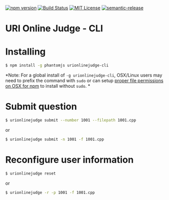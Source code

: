 [![npm version](https://badge.fury.io/js/urionlinejudge-cli.svg)](https://badge.fury.io/js/urionlinejudge-cli)
[![Build Status](https://travis-ci.org/matheussampaio/urionlinejudge-cli.svg?branch=master)](https://travis-ci.org/matheussampaio/urionlinejudge-cli)
[![MIT License](https://img.shields.io/npm/l/validate-commit-msg.svg?style=flat-square)](http://opensource.org/licenses/MIT)
[![semantic-release](https://img.shields.io/badge/%20%20%F0%9F%93%A6%F0%9F%9A%80-semantic--release-e10079.svg?style=flat-square)](https://github.com/semantic-release/semantic-release)

# URI Online Judge - CLI

# Installing

```bash
$ npm install -g phantomjs urionlinejudge-cli
```

*Note: For a global install of `-g urionlinejudge-cli`, OSX/Linux users may need to prefix the command with `sudo` or can setup [proper file permissions on OSX for npm](http://www.johnpapa.net/how-to-use-npm-global-without-sudo-on-osx/) to install without `sudo`. *

# Submit question

```bash
$ urionlinejudge submit --number 1001 --filepath 1001.cpp
```

or

```bash
$ urionlinejudge submit -n 1001 -f 1001.cpp
```

# Reconfigure user information
```bash
$ urionlinejudge reset
```

or

```bash
$ urionlinejudge -r -p 1001 -f 1001.cpp
```
